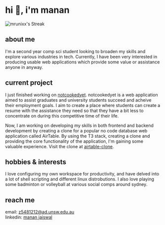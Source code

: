 # hi 👋, i'm manan

![mrunixx's Streak](https://github-readme-streak-stats.herokuapp.com/?user=mrunixx&theme=dark&hide_border=true)

## about me
I'm a second year comp sci student looking to broaden my skills and explore various industries in tech. Currently, I have been very interested in producing usable web applications which provide some value or assistance
anyone in anyway. 

## current project
I just finished working on [notcookedyet](https://notcookedyet.vercel.app). notcookedyet is a web application aimed to assist graduates and university students succeed and acheive their employment goals. I aim to create a place
where students can create a resume with the assistance they need so that they have a bit less to concentrate on during this competitive time of their life.

Now, I am working on developing my skills in both frontend and backend development by creating a clone for a popular no code database web application called AirTable. By using the T3 stack, creating a clone and providing the core 
functionality of the application, I'm gaining some valuable experience. Visit the clone at [airtable-clone](https://airtable-clone-steel.vercel.app/).

## hobbies & interests
I love configuring my own workspace for productivity, and have delved into a lot of shell scripting and different linux distrobutions. I also love playing some badminton or volleyball at various social comps around sydney.

## reach me
email: z5481212@ad.unsw.edu.au
<br>
linkedin: [manan jaiswal](https://www.linkedin.com/in/manan-jaiswal/)
